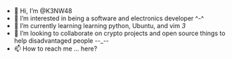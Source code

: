 - 👋 Hi, I’m @K3NW48
- 👀 I’m interested in being a software and electronics developer ^-^
- 🌱 I’m currently learning learning python, Ubuntu, and vim *3*
- 💞️ I’m looking to collaborate on crypto projects and open source things to help disadvantaged people --_--
- 📫 How to reach me ... here?
